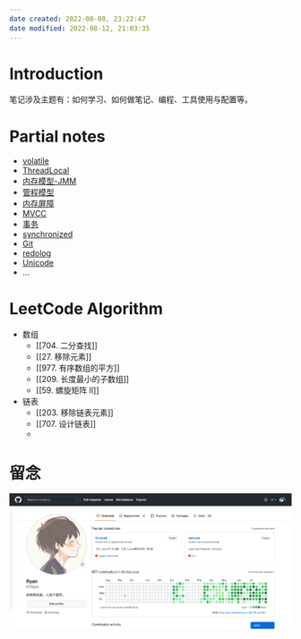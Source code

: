 ```yaml
---
date created: 2022-08-08, 23:22:47
date modified: 2022-08-12, 21:03:35
---
```


# Introduction

笔记涉及主题有：如何学习、如何做笔记、编程、工具使用与配置等。

# Partial notes

- [volatile](notes/programming/volatile.md)
- [ThreadLocal](notes/programming/ThreadLocal.md)
- [内存模型-JMM](notes/programming/内存模型-JMM.md)
- [管程模型](notes/programming/管程模型.md)
- [内存屏障](notes/programming/内存屏障.md)
- [MVCC](notes/programming/MVCC.md)
- [事务](notes/programming/事务.md)
- [synchronized](notes/programming/synchronized.md)
- [Git](notes/programming/Git.md)
- [redolog](notes/programming/redolog.md)
- [Unicode](notes/programming/Unicode.md)
- …

# LeetCode Algorithm

- 数组
    - [[704. 二分查找]]
    - [[27. 移除元素]]
    - [[977. 有序数组的平方]]
    - [[209. 长度最小的子数组]]
    - [[59. 螺旋矩阵 II]]
- 链表
    - [[203. 移除链表元素]]
    - [[707. 设计链表]]
    - 

# 留念

![img](Z-attachments/Pasted%20image%2020220813235918.png)